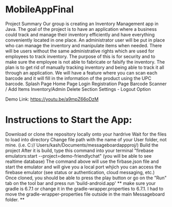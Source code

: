 # MobileAppFinal
Project Summary
Our group is creating an Inventory Management app in Java. The goal of the project is to have an application where a business could track and manage their inventory efficiently and have everything conveniently located in one place. An administrator user will be put in place who can manage the inventory and manipulate items when needed. There will be users without the same administrative rights which are used for employees to track inventory. The purpose of this is for security and to make sure the employee is not able to fabricate or falsify the inventory. The plan is to get rid of manually tracking inventory and being able to track it all through an application. We will have a feature where you can scan each barcode and it will fill in the information of the product using the UPC barcode.
Splash Page
Home Page
Login
Registration Page
Barcode Scanner / Add Items
Inventory/Admin 
Delete Section
Settings - Logout Option

Demo Link: https://youtu.be/a9mpZ66oDzM

# Instructions to Start the App:
Download or clone the repository locally onto your hardrive
Wait for the files to load into directory
Change file path with the name of your User folder, not mine. (i.e. C:// Users/kash/Documents/messageboardappproj/)
Build the project
After it is build, type this command into your terminal "firebase emulators:start --project=demo-friendlychat" (you will be able to see realtime database)
The command above will use the firbase.json file and start the emulator and will give you a local port whjich you can access the firebase emulator (see status or authentication, cloud messaging, etc.) Once cloned, you should be able to press the play button or go on the "Run" tab on the tool bar and press run 'build-android.app'
** make sure your gradle is 6.7.1 or change it in the gradle-wrapper.properties to 6.7.1. I had to move the gradle-wrapper-properties file outside in the main Messageboard folder. **
